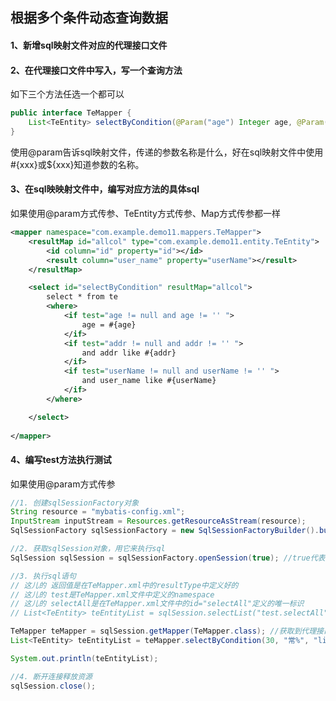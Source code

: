 ## 根据多个条件动态查询数据



#### 1、新增sql映射文件对应的代理接口文件



#### 2、在代理接口文件中写入，写一个查询方法

如下三个方法任选一个都可以

```java
public interface TeMapper {
    List<TeEntity> selectByCondition(@Param("age") Integer age, @Param("addr") String addr, @Param("userName") String user_name); 
}
```

使用@param告诉sql映射文件，传递的参数名称是什么，好在sql映射文件中使用#{xxx}或${xxx}知道参数的名称。



#### 3、在sql映映射文件中，编写对应方法的具体sql

如果使用@param方式传参、TeEntity方式传参、Map方式传参都一样

```xml
<mapper namespace="com.example.demo11.mappers.TeMapper">
    <resultMap id="allcol" type="com.example.demo11.entity.TeEntity">
        <id column="id" property="id"></id>
        <result column="user_name" property="userName"></result>
    </resultMap>

    <select id="selectByCondition" resultMap="allcol">
        select * from te
        <where>
            <if test="age != null and age != '' ">
                age = #{age}
            </if>
            <if test="addr != null and addr != '' ">
                and addr like #{addr}
            </if>
            <if test="userName != null and userName != '' ">
                and user_name like #{userName}
            </if>
        </where>

    </select>
  
</mapper>
```



#### 4、编写test方法执行测试

如果使用@param方式传参

```java
//1. 创建sqlSessionFactory对象
String resource = "mybatis-config.xml";
InputStream inputStream = Resources.getResourceAsStream(resource);
SqlSessionFactory sqlSessionFactory = new SqlSessionFactoryBuilder().build(inputStream);

//2. 获取sqlSession对象，用它来执行sql
SqlSession sqlSession = sqlSessionFactory.openSession(true); //true代表自动提交

//3. 执行sql语句
// 这儿的 返回值是在TeMapper.xml中的resultType中定义好的
// 这儿的 test是TeMapper.xml文件中定义的namespace
// 这儿的 selectAll是在TeMapper.xml文件中的id="selectAll"定义的唯一标识
// List<TeEntity> teEntityList = sqlSession.selectList("test.selectAll");

TeMapper teMapper = sqlSession.getMapper(TeMapper.class); //获取到代理接口类
List<TeEntity> teEntityList = teMapper.selectByCondition(30, "常%", "li%"); //指定代理接口类中的方法

System.out.println(teEntityList);

//4. 断开连接释放资源
sqlSession.close();
```



